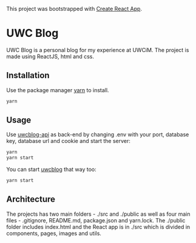 This project was bootstrapped with [Create React App](https://github.com/facebook/create-react-app).
# UWC Blog

UWC Blog is a personal blog for my experience at UWCiM. The project is made using ReactJS, html and css.

## Installation

Use the package manager [yarn](https://yarnpkg.com/) to install.

```bash
yarn
```

## Usage

Use [uwcblog-api](https://github.com/HristoStoynov/uwcblog-api) as back-end by changing .env with your port, database key, database url and cookie and start the server:
 
```bash
yarn
yarn start
```
You can start [uwcblog](https://github.com/HristoStoynov/uwcblog) that way too:
```bash
yarn start
```

## Architecture
The projects has two main folders - ./src and ./public as well as four main files - .gitignore, README.md, package.json and yarn.lock. The ./public folder includes index.html and the React app is in ./src which is divided in components, pages, images and utils.
